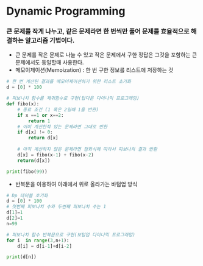 # Dynamic Programming
### 큰 문제를 작게 나누고, 같은 문제라면 한 번씩만 풀어 문제를 효율적으로 해결하는 알고리즘 기법이다.
- 큰 문제를 작은 문제로 나눌 수 있고 작은 문제에서 구한 정답은 그것을 포함하는 큰 문제에서도 동일할때 사용한다.
- 메모이제이션(Memoization) : 한 번 구한 정보를 리스트에 저장하는 것
```python
# 한 번 계산된 결과를 메모이제이션하기 위한 리스트 초기화
d = [0] * 100

# 피보나치 함수를 재귀함수로 구현(탑다운 다이나믹 프로그래밍)
def fibo(x):
    # 종료 조건 (1 혹은 2일때 1을 반환)
    if x ==1 or x==2:
        return 1
    # 이미 계산한적 있는 문제라면 그대로 반환
    if d[x] != 0:
        return d[x]
    
    # 아직 계산하지 않은 문제라면 점화식에 따라서 피보나치 결과 반환
    d[x] = fibo(x-1) + fibo(x-2)
    return(d[x])

print(fibo(99))
```
- 반복문을 이용하여 아래에서 위로 올라가는 바텀업 방식
```python
# Dp 테이블 초기화
d = [0] * 100
# 첫번째 피보나치 수와 두번째 피보나치 수는 1
d[1]=1
d[2]=1
n=99

# 피보나치 함수 반복문으로 구현(보텀업 다이나믹 프로그래밍)
for i  in range(3,n+1):
    d[i] = d[i-1]+d[i-2]

print(d[n])
```